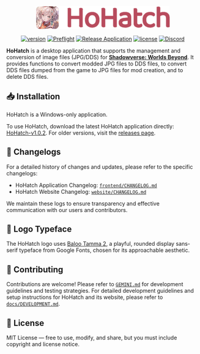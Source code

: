 <p align="center">
  <a href="https://hohatch.draco.moe" target="_blank">
    <picture>
      <source media="(prefers-color-scheme: dark)" srcset="https://raw.githubusercontent.com/dracoboost/hohatch/refs/heads/master/images/hohatch-logo-dark.png">
      <img alt="HoHatch" src="https://raw.githubusercontent.com/dracoboost/hohatch/refs/heads/master/images/hohatch-logo-light.png" height="60">
    </picture>
  </a>

  <p align="center">
    <a href="https://github.com/dracoboost/hohatch/releases"><img alt="version" src="https://img.shields.io/badge/version-1.0.2-b7465a"></a>
    <a href="https://github.com/dracoboost/hohatch/actions/workflows/preflight.yml"><img alt="Preflight" src="https://github.com/dracoboost/hohatch/actions/workflows/preflight.yml/badge.svg"></a>
    <a href="https://github.com/dracoboost/hohatch/actions/workflows/release.yml"><img alt="Release Application" src="https://github.com/dracoboost/hohatch/actions/workflows/release.yml/badge.svg"></a>
    <a href="https://github.com/dracoboost/hohatch/blob/master/LICENSE"><img alt="license" src="https://img.shields.io/badge/license-MIT-lightgrey.svg"></a>
    <a href="https://discord.gg/fEUMrTGb23" target="_blank"><img alt="Discord" src="https://img.shields.io/discord/1408725175532519448"></a>
  </p>
</p>

**HoHatch** is a desktop application that supports the management and conversion of image files (JPG/DDS) for [**Shadowverse: Worlds Beyond**](https://shadowverse-wb.com/). It provides functions to convert modded JPG files to DDS files, to convert DDS files dumped from the game to JPG files for mod creation, and to delete DDS files.

## 📥 Installation

HoHatch is a Windows-only application.

To use HoHatch, download the latest HoHatch application directly: [HoHatch-v1.0.2](https://github.com/dracoboost/hohatch/releases/latest/download/HoHatch-v1.0.2.zip). For older versions, visit the [releases page](https://github.com/dracoboost/hohatch/releases).

## 📄 Changelogs

For a detailed history of changes and updates, please refer to the specific changelogs:

- HoHatch Application Changelog: [`frontend/CHANGELOG.md`](frontend/CHANGELOG.md)
- HoHatch Website Changelog: [`website/CHANGELOG.md`](website/CHANGELOG.md)

We maintain these logs to ensure transparency and effective communication with our users and contributors.

## 🎨 Logo Typeface

The HoHatch logo uses [Baloo Tamma 2](https://fonts.google.com/specimen/Baloo+Tamma+2?preview.text=HoHatch&query=Baloo+Tamma+2), a playful, rounded display sans-serif typeface from Google Fonts, chosen for its approachable aesthetic.

## 🤝 Contributing

Contributions are welcome! Please refer to [`GEMINI.md`](GEMINI.md) for development guidelines and testing strategies.
For detailed development guidelines and setup instructions for HoHatch and its website, please refer to [`docs/DEVELOPMENT.md`](docs/DEVELOPMENT.md).

## 📜 License

MIT License ― free to use, modify, and share, but you must include copyright and license notice.
